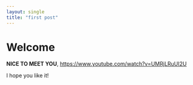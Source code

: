 ```yaml
---
layout: single
title: "first post"
---
```


# Welcome

**NICE TO MEET YOU**, https://www.youtube.com/watch?v=UMRjLRuUI2U

I hope you like it!

